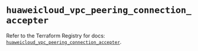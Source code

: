 # `huaweicloud_vpc_peering_connection_accepter`

Refer to the Terraform Registry for docs: [`huaweicloud_vpc_peering_connection_accepter`](https://registry.terraform.io/providers/huaweicloud/huaweicloud/1.71.1/docs/resources/vpc_peering_connection_accepter).
